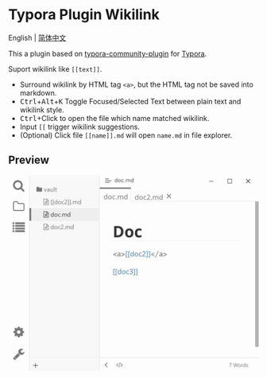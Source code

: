 # Typora Plugin Wikilink

English | [简体中文](https://github.com/typora-community-plugin/typora-plugin-wikilink/blob/main/README.zh-CN.md)

This a plugin based on [typora-community-plugin](https://github.com/typora-community-plugin/typora-community-plugin) for [Typora](https://typora.io).

Suport wikilink like `[[text]]`.

- Surround wikilink by HTML tag `<a>`, but the HTML tag not be saved into markdown.
- <kbd>Ctrl</kbd>+<kbd>Alt</kbd>+<kbd>K</kbd> Toggle Focused/Selected Text between plain text and wikilink style.
- <kbd>Ctrl</kbd>+Click to open the file which name matched wikilink.
- Input `[[` trigger wikilink suggestions.
- (Optional) Click file `[[name]].md` will open `name.md` in file explorer.

## Preview

![](./docs/assets/base.jpg)
